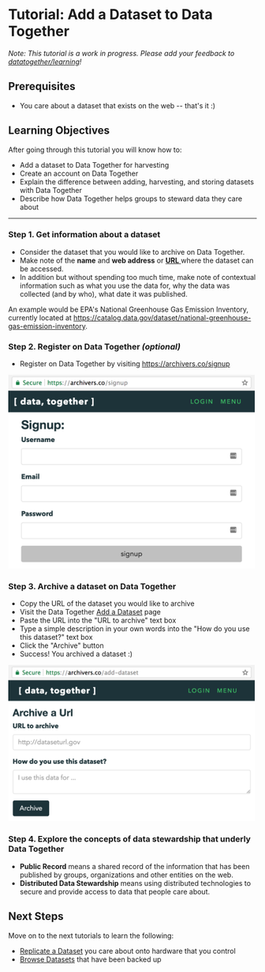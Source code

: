 # Tutorial: Add a Dataset to Data Together

_Note: This tutorial is a work in progress. Please add your feedback to [datatogether/learning](https://github.com/datatogether/learning/issues)!_

## Prerequisites

* You care about a dataset that exists on the web -- that's it :)

## Learning Objectives

After going through this tutorial you will know how to:

* Add a dataset to Data Together for harvesting
* Create an account on Data Together
* Explain the difference between adding, harvesting, and storing datasets with Data Together
* Describe how Data Together helps groups to steward data they care about

****

### Step 1. Get information about a dataset

* Consider the dataset that you would like to archive on Data Together.
* Make note of the **name** and **web address** or [**URL** ](https://en.wikipedia.org/wiki/URL) where the dataset can be accessed.
* In addition but without spending too much time, make note of contextual information such as what you use the data for, why the data was collected (and by who), what date it was published.

An example would be EPA's National Greenhouse Gas Emission Inventory, currently located at https://catalog.data.gov/dataset/national-greenhouse-gas-emission-inventory.

### Step 2. Register on Data Together _(optional)_

* Register on Data Together by visiting https://archivers.co/signup

<img src="images/Screenshot-signup.png" width=500 />

### Step 3. Archive a dataset on Data Together

* Copy the URL of the dataset you would like to archive
* Visit the Data Together [Add a Dataset](http://archivers.co/add-dataset) page
* Paste the URL into the "URL to archive" text box
* Type a simple description in your own words into the "How do you use this dataset?" text box
* Click the "Archive" button
* Success! You archived a dataset :)

<img src="images/screenshot-AddADataset.png" width=500 />

### Step 4. Explore the concepts of data stewardship that underly Data Together

* **Public Record** means a shared record of the information that has been published by groups, organizations and other entities on the web.
* **Distributed Data Stewardship** means using distributed technologies to secure and provide access to data that people care about.

## Next Steps

Move on to the next tutorials to learn the following:

* [Replicate a Dataset](../replicate-with-control/README.md) you care about onto hardware that you control
* [Browse Datasets](../browse-datasets/README.md) that have been backed up

